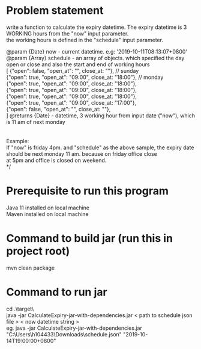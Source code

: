 # Problem statement

write a function to calculate the expiry datetime. The expiry datetime is 3 WORKING hours from the "now" input parameter.</br>
the working hours is defined in the "schedule" input parameter.</br>


@param {Date} now - current datetime. e.g: '2019-10-11T08:13:07+0800'</br>
@param {Array} schedule - an array of objects. which specified the day open or close and also the start and end of working hours</br>
[
	{"open": false, "open_at": "", close_at: ""}, // sunday</br>
	{"open": true, "open_at": "09:00", close_at: "18:00"}, // monday</br>
	{"open": true, "open_at": "09:00", close_at: "18:00"},</br>
	{"open": true, "open_at": "09:00", close_at: "18:00"},</br>
	{"open": true, "open_at": "09:00", close_at: "18:00"},</br>
	{"open": true, "open_at": "09:00", close_at: "17:00"},</br>
	{"open": false, "open_at": "", close_at: ""},</br>
]
@returns {Date} - datetime, 3 working hour from input date ("now"), which is 11 am of next monday</br>
</br>
</br>
Example:</br>
If "now" is friday 4pm. and "schedule" as the above sample, the expiry date should be next monday 11 am. because on friday office close</br>
at 5pm and office is closed on weekend.</br>
*/

# Prerequisite to run this program

Java 11 installed on local machine </br>
Maven installed on local machine

# Command to build jar (run this in project root)
mvn clean package

# Command to run jar
cd .\target\ </br>
 java -jar CalculateExpiry-jar-with-dependencies.jar < path to schedule json file > < now datetime string > </br>
 eg.  java -jar CalculateExpiry-jar-with-dependencies.jar "C:\Users\h104433\Downloads\schedule.json" "2019-10-14T19:00:00+0800"



